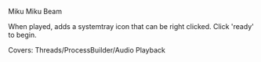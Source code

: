 Miku Miku Beam

When played, adds a systemtray icon that can be right clicked. Click 'ready' to begin.

Covers:
Threads/ProcessBuilder/Audio Playback
